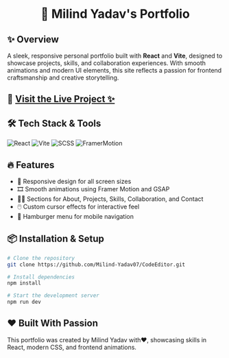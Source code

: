 <h1 align="center">🎨 Milind Yadav's Portfolio</h1>

## ✨ Overview
A sleek, responsive personal portfolio built with **React** and **Vite**, designed to showcase projects, skills, and collaboration experiences. With smooth animations and modern UI elements, this site reflects a passion for frontend craftsmanship and creative storytelling.

## 🔗 [Visit the Live Project ✨](https://milind-code-editor.netlify.app/)


## 🛠️ Tech Stack & Tools

![React](https://img.shields.io/badge/React-20232A?style=for-the-badge&logo=react&logoColor=61DAFB)
![Vite](https://img.shields.io/badge/Vite-646CFF?style=for-the-badge&logo=vite&logoColor=white)
![SCSS](https://img.shields.io/badge/SCSS-1E1E1E?style=for-the-badge&logo=SCSS&logoColor=white)
![FramerMotion](https://img.shields.io/badge/FramerMotion-339AF0?style=for-the-badge&logo=FramerMotion&logoColor=white)

## 🔥 Features

- 📱 Responsive design for all screen sizes  
- 🎞️ Smooth animations using Framer Motion and GSAP  
- 🧑‍💻 Sections for About, Projects, Skills, Collaboration, and Contact  
- 🖱️ Custom cursor effects for interactive feel  
- 🍔 Hamburger menu for mobile navigation  

## 📦 Installation & Setup

```bash
# Clone the repository
git clone https://github.com/Milind-Yadav07/CodeEditor.git

# Install dependencies
npm install

# Start the development server
npm run dev
```

## ❤️ Built With Passion
This portfolio was created by Milind Yadav with♥️, showcasing skills in React, modern CSS, and frontend animations.


